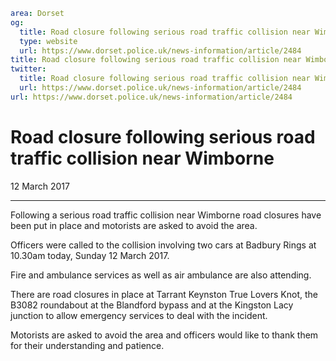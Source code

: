 ```yaml
area: Dorset
og:
  title: Road closure following serious road traffic collision near Wimborne
  type: website
  url: https://www.dorset.police.uk/news-information/article/2484
title: Road closure following serious road traffic collision near Wimborne |
twitter:
  title: Road closure following serious road traffic collision near Wimborne
  url: https://www.dorset.police.uk/news-information/article/2484
url: https://www.dorset.police.uk/news-information/article/2484
```

# Road closure following serious road traffic collision near Wimborne

12 March 2017

* * *

Following a serious road traffic collision near Wimborne road closures have been put in place and motorists are asked to avoid the area.

Officers were called to the collision involving two cars at Badbury Rings at 10.30am today, Sunday 12 March 2017.

Fire and ambulance services as well as air ambulance are also attending.

There are road closures in place at Tarrant Keynston True Lovers Knot, the B3082 roundabout at the Blandford bypass and at the Kingston Lacy junction to allow emergency services to deal with the incident.

Motorists are asked to avoid the area and officers would like to thank them for their understanding and patience.
